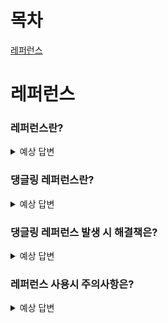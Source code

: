 # 목차
[레퍼런스](#레퍼런스)

# 레퍼런스
### 레퍼런스란?
<details>
  <summary> 예상 답변 </summary>
  변수나 상수를 가리키는 방법으로, 별명을 지어줘서 컴파일러에게 알려주는 것
  
</details>

### 댕글링 레퍼런스란?
<details>
  <summary> 예상 답변 </summary>
  - 본체는 사라지고 별명만 남은 경우  
  - 함수의 함수 내의 지역변수의 레퍼런스를 리턴하면 발생
</details>

### 댕글링 레퍼런스 발생 시 해결책은?
<details>
  <summary> 예상 답변 </summary>
</details>

### 레퍼런스 사용시 주의사항은?
<details>
  <summary> 예상 답변 </summary>
  - 반드시 처음에 누구의 별명이 될 것인지 지정해야함
  - 댕글링 레퍼런스 주의
  - 한번 지은 별명은 다른 이의 별명이 될 수 없다
  - 레퍼런스의 레퍼런스(별명의 별명) : 불가능(illegal)
  - 레퍼런스의 배열 : 불가능(illegal)
  - 레퍼런스의 포인터 : 불가능(illegal)
</details>

